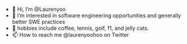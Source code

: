 - 👋 Hi, I’m @Laurenyoo
- 👀 I’m interested in software engineering opportunities and generally better SWE practices
- 🌱 hobbies include coffee, tennis, golf, f1, and jelly cats.
- 📫 How to reach me @laurenyoohoo on Twitter

<!---
Laurenyoo/Laurenyoo is a ✨ special ✨ repository because its `README.md` (this file) appears on your GitHub profile.
You can click the Preview link to take a look at your changes.
--->
